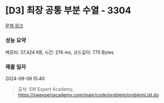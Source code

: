 # [D3] 최장 공통 부분 수열 - 3304 

[문제 링크](https://swexpertacademy.com/main/code/problem/problemDetail.do?contestProbId=AWBOHEx66kIDFAWr) 

### 성능 요약

메모리: 37,424 KB, 시간: 276 ms, 코드길이: 770 Bytes

### 제출 일자

2024-09-09 15:40



> 출처: SW Expert Academy, https://swexpertacademy.com/main/code/problem/problemList.do